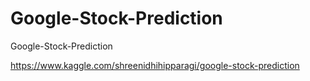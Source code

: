 # Google-Stock-Prediction
Google-Stock-Prediction

https://www.kaggle.com/shreenidhihipparagi/google-stock-prediction
